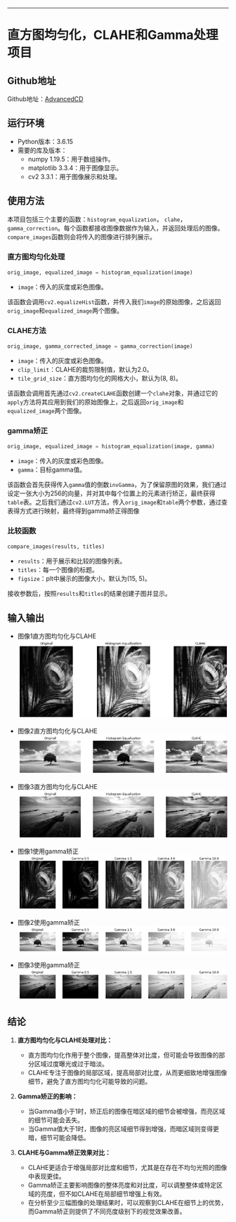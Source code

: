---
# 直方图均匀化，CLAHE和Gamma处理项目
## Github地址
Github地址：[AdvancedCD](https://github.com/MushroomLos/AdvancedCV/tree/master)

## 运行环境
- Python版本：3.6.15
- 需要的库及版本：
  - numpy 1.19.5：用于数组操作。
  - matplotlib 3.3.4：用于图像显示。
  - cv2 3.3.1：用于图像展示和处理。

## 使用方法

本项目包括三个主要的函数：`histogram_equalization`， `clahe`， `gamma_correction`。每个函数都接收图像数据作为输入，并返回处理后的图像。`compare_images`函数则会将传入的图像进行排列展示。

### 直方图均匀化处理
```python
orig_image, equalized_image = histogram_equalization(image)
```

- `image`：传入的灰度或彩色图像。

该函数会调用`cv2.equalizeHist`函数，并传入我们`image`的原始图像，之后返回`orig_image`和`equalized_image`两个图像。

### CLAHE方法

```python
orig_image, gamma_corrected_image = gamma_correction(image)
```

- `image`：传入的灰度或彩色图像。
- `clip_limit`：CLAHE的裁剪限制值，默认为2.0。
- `tile_grid_size`：直方图均匀化的网格大小，默认为(8, 8)。

该函数会调用首先通过`cv2.createCLAHE`函数创建一个`clahe`对象，并通过它的`apply`方法将其应用到我们的原始图像上，之后返回`orig_image`和`equalized_image`两个图像。

### gamma矫正

```python
orig_image, equalized_image = histogram_equalization(image, gamma)
```

- `image`：传入的灰度或彩色图像。
- `gamma`：目标gamma值。

该函数会首先获得传入`gamma`值的倒数`invGamma`，为了保留原图的效果，我们通过设定一张大小为256的向量，并对其中每个位置上的元素进行矫正，最终获得`table`表。之后我们通过`cv2.LUT`方法，传入`orig_image`和`table`两个参数，通过查表得方式进行映射，最终得到gamma矫正得图像

### 比较函数
```python
compare_images(results, titles)
```

- `results`：用于展示和比较的图像列表。
- `titles`：每一个图像的标题。
- `figsize`：plt中展示的图像大小，默认为(15, 5)。

接收参数后，按照`results`和`titles`的结果创建子图并显示。

## 输入输出

- 图像1直方图均匀化与CLAHE
![image](.\images\1-result-1.png)

- 图像2直方图均匀化与CLAHE
![image](.\images\2-result-1.png)

- 图像3直方图均匀化与CLAHE
![image](.\images\3-result-1.png)

- 图像1使用gamma矫正
![image](.\images\1-result-2.png)

- 图像2使用gamma矫正
![image](.\images\2-result-2.png)

- 图像3使用gamma矫正
![image](.\images\3-result-2.png)


## 结论

1. **直方图均匀化与CLAHE处理对比：**
   - 直方图均匀化作用于整个图像，提高整体对比度，但可能会导致图像的部分区域过度曝光或过于暗淡。
   - CLAHE专注于图像的局部区域，提高局部对比度，从而更细致地增强图像细节，避免了直方图均匀化可能导致的问题。

2. **Gamma矫正的影响：**
   - 当Gamma值小于1时，矫正后的图像在暗区域的细节会被增强，而亮区域的细节可能会丢失。
   - 当Gamma值大于1时，图像的亮区域细节得到增强，而暗区域则变得更暗，细节可能会降低。

3. **CLAHE与Gamma矫正效果对比：**
   - CLAHE更适合于增强局部对比度和细节，尤其是在存在不均匀光照的图像中表现更佳。
   - Gamma矫正主要影响图像的整体亮度和对比度，可以调整整体或特定区域的亮度，但不如CLAHE在局部细节增强上有效。
   - 在分析至少三幅图像的处理结果时，可以观察到CLAHE在细节上的优势，而Gamma矫正则提供了不同亮度级别下的视觉效果改善。